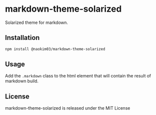 # markdown-theme-solarized

Solarized theme for markdown.

## Installation

```sh
npm install @naokim03/markdown-theme-solarized
```

## Usage

Add the `.markdown` class to the html element that will contain the result of markdown build.


## License

markdown-theme-solarized is released under the MIT License
